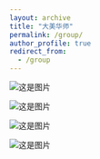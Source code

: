 ```yaml
---
layout: archive
title: "大美华师"
permalink: /group/
author_profile: true
redirect_from:
  - /group
---
```


![这是图片](https://itachjw.github.io/images/ccnu4.jpg "CCNU")

![这是图片](https://itachjw.github.io/images/ccnu2.jpg "CCNU")

![这是图片](https://itachjw.github.io/images/ccnu3.png "CCNU")

![这是图片](https://itachjw.github.io/images/ccnu1.jpg "CCNU")
